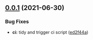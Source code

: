 ## [0.0.1](https://github.com/5app/esm-helpers/compare/v0.0.0...v0.0.1) (2021-06-30)


### Bug Fixes

* **ci:** tidy and trigger ci script ([ed2f44a](https://github.com/5app/esm-helpers/commit/ed2f44a2f18dde98432ce03cdb09f97ee597cfc2))
